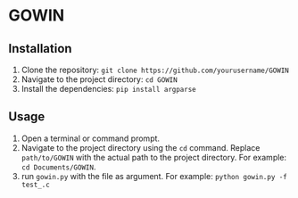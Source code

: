 # GOWIN


## Installation

1. Clone the repository: `git clone https://github.com/yourusername/GOWIN`
2. Navigate to the project directory: `cd GOWIN`
3. Install the dependencies: `pip install argparse`
## Usage

1. Open a terminal or command prompt.
2. Navigate to the project directory using the `cd` command. Replace `path/to/GOWIN` with the actual path to the project directory. For example: `cd Documents/GOWIN`.
3. run `gowin.py` with the file as argument. For example: `python gowin.py -f test_.c`
